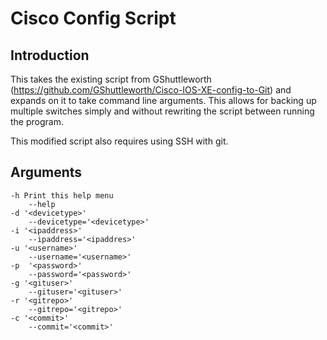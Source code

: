 # Cisco Config Script

## Introduction

This takes the existing script from GShuttleworth (https://github.com/GShuttleworth/Cisco-IOS-XE-config-to-Git) and expands on it to take command line arguments. This allows for backing up multiple switches simply and without rewriting the script between running the program.

This modified script also requires using SSH with git.

## Arguments

```
-h Print this help menu
    --help
-d '<devicetype>'
    --devicetype='<devicetype>'
-i '<ipaddress>'
    --ipaddress='<ipaddres>'
-u '<username>'
    --username='<username>'
-p  '<password>'
    --password='<password>'
-g '<gituser>'
    --gituser='<gituser>'
-r '<gitrepo>'
    --gitrepo='<gitrepo>'
-c '<commit>'
    --commit='<commit>'
```